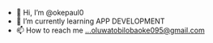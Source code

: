 - 👋 Hi, I’m @okepaul0
- 🌱 I’m currently learning APP DEVELOPMENT
- 📫 How to reach me ...oluwatobilobaoke095@gmail.com

<!---
okepaul0/okepaul0 is a ✨ special ✨ repository because its `README.md` (this file) appears on your GitHub profile.
You can click the Preview link to take a look at your changes.
--->
